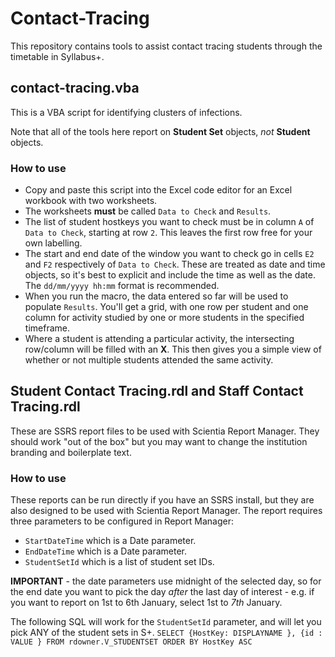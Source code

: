 # Contact-Tracing

This repository contains tools to assist contact tracing students through the timetable in Syllabus+.

## contact-tracing.vba

This is a VBA script for identifying clusters of infections.

Note that all of the tools here report on **Student Set** objects, *not* **Student** objects.

### How to use

- Copy and paste this script into the Excel code editor for an Excel workbook with two worksheets.
- The worksheets **must** be called `Data to Check` and `Results`.
- The list of student hostkeys you want to check must be in column `A` of `Data to Check`, starting at row `2`. This leaves the first row free for your own labelling.
- The start and end date of the window you want to check go in cells `E2` and `F2` respectively of `Data to Check`. These are treated as date and time objects, so it's best to explicit and include the time as well as the date. The `dd/mm/yyyy hh:mm` format is recommended.
- When you run the macro, the data entered so far will be used to populate `Results`. You'll get a grid, with one row per student and one column for activity studied by one or more students in the specified timeframe.
- Where a student is attending a particular activity, the intersecting row/column will be filled with an **X**. This then gives you a simple view of whether or not multiple students attended the same activity.


## Student Contact Tracing.rdl and Staff Contact Tracing.rdl

These are SSRS report files to be used with Scientia Report Manager. They should work "out of the box" but you may want to change the institution branding and boilerplate text.

### How to use

These reports can be run directly if you have an SSRS install, but they are also designed to be used with Scientia Report Manager. The report requires three parameters to be configured in Report Manager:

- `StartDateTime` which is a Date parameter.
- `EndDateTime` which is a Date parameter.
- `StudentSetId` which is a list of student set IDs.

**IMPORTANT** - the date parameters use midnight of the selected day, so for the end date you want to pick the day *after* the last day of interest - e.g. if you want to report on 1st to 6th January, select 1st to _7th_ January.

The following SQL will work for the `StudentSetId` parameter, and will let you pick ANY of the student sets in S+. 
`SELECT {HostKey: DISPLAYNAME }, {id : VALUE } FROM rdowner.V_STUDENTSET ORDER BY HostKey ASC`
